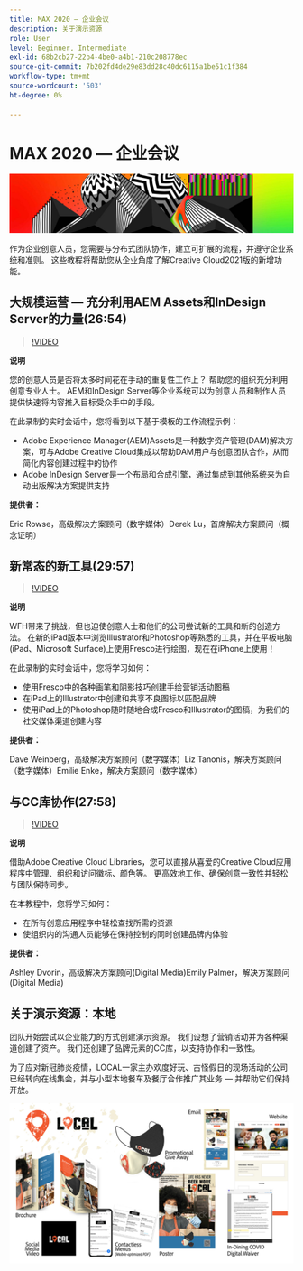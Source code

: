 ```yaml
---
title: MAX 2020 — 企业会议
description: 关于演示资源
role: User
level: Beginner, Intermediate
exl-id: 68b2cb27-22b4-4be0-a4b1-210c208778ec
source-git-commit: 7b202fd4de29e83dd28c40dc6115a1be51c1f384
workflow-type: tm+mt
source-wordcount: '503'
ht-degree: 0%

---
```


# MAX 2020 — 企业会议

![Max 2020 Hero Image](../assets/MAX2020.jpg)

作为企业创意人员，您需要与分布式团队协作，建立可扩展的流程，并遵守企业系统和准则。 这些教程将帮助您从企业角度了解Creative Cloud2021版的新增功能。

## 大规模运营 — 充分利用AEM Assets和InDesign Server的力量(26:54)

>[!VIDEO](https://video.tv.adobe.com/v/327112?hidetitle=true)

**说明**

您的创意人员是否将太多时间花在手动的重复性工作上？ 帮助您的组织充分利用创意专业人士。 AEM和InDesign Server等企业系统可以为创意人员和制作人员提供快速将内容推入目标受众手中的手段。

在此录制的实时会话中，您将看到以下基于模板的工作流程示例：
* Adobe Experience Manager(AEM)Assets是一种数字资产管理(DAM)解决方案，可与Adobe Creative Cloud集成以帮助DAM用户与创意团队合作，从而简化内容创建过程中的协作
* Adobe InDesign Server是一个布局和合成引擎，通过集成到其他系统来为自动出版解决方案提供支持

**提供者：**

Eric Rowse，高级解决方案顾问（数字媒体）Derek Lu，首席解决方案顾问（概念证明）

## 新常态的新工具(29:57)

>[!VIDEO](https://video.tv.adobe.com/v/328232?hidetitle=true)

**说明**

WFH带来了挑战，但也迫使创意人士和他们的公司尝试新的工具和新的创造方法。 在新的iPad版本中浏览Illustrator和Photoshop等熟悉的工具，并在平板电脑(iPad、Microsoft Surface)上使用Fresco进行绘图，现在在iPhone上使用！

在此录制的实时会话中，您将学习如何：
* 使用Fresco中的各种画笔和阴影技巧创建手绘营销活动图稿
* 在iPad上的Illustrator中创建和共享不良图标以匹配品牌
* 使用iPad上的Photoshop随时随地合成Fresco和Illustrator的图稿，为我们的社交媒体渠道创建内容

**提供者：**

Dave Weinberg，高级解决方案顾问（数字媒体）Liz Tanonis，解决方案顾问（数字媒体）Emilie Enke，解决方案顾问（数字媒体）

## 与CC库协作(27:58)

>[!VIDEO](https://video.tv.adobe.com/v/328199?hidetitle=true)

**说明**

借助Adobe Creative Cloud Libraries，您可以直接从喜爱的Creative Cloud应用程序中管理、组织和访问徽标、颜色等。 更高效地工作、确保创意一致性并轻松与团队保持同步。

在本教程中，您将学习如何：
* 在所有创意应用程序中轻松查找所需的资源
* 使组织内的沟通人员能够在保持控制的同时创建品牌内体验

**提供者：**

Ashley Dvorin，高级解决方案顾问(Digital Media)Emily Palmer，解决方案顾问(Digital Media)

## 关于演示资源：本地

团队开始尝试以企业能力的方式创建演示资源。 我们设想了营销活动并为各种渠道创建了资产。 我们还创建了品牌元素的CC库，以支持协作和一致性。

为了应对新冠肺炎疫情，LOCAL一家主办欢度好玩、古怪假日的现场活动的公司已经转向在线集会，并与小型本地餐车及餐厅合作推广其业务 — 并帮助它们保持开放。

![本地演示资源](../assets/demo_local_assets-WIP-v1.jpg)
